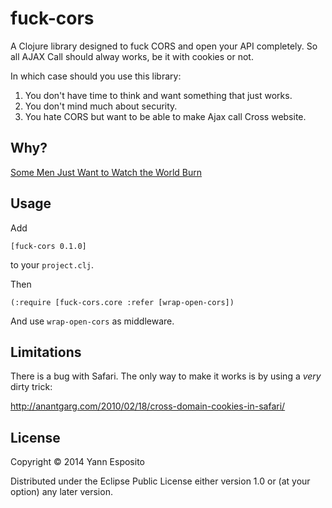 # fuck-cors

A Clojure library designed to fuck CORS and open your API completely.
So all AJAX Call should alway works, be it with cookies or not.

In which case should you use this library:

1. You don't have time to think and want something that just works.
2. You don't mind much about security.
3. You hate CORS but want to be able to make Ajax call Cross website.

## Why?

[Some Men Just Want to Watch the World Burn](http://knowyourmeme.com/memes/some-men-just-want-to-watch-the-world-burn)

## Usage

Add

~~~
[fuck-cors 0.1.0]
~~~

to your `project.clj`.

Then

~~~
(:require [fuck-cors.core :refer [wrap-open-cors])
~~~

And use `wrap-open-cors` as middleware.

## Limitations

There is a bug with Safari.
The only way to make it works is by using a _very_ dirty trick:

<http://anantgarg.com/2010/02/18/cross-domain-cookies-in-safari/>

## License

Copyright © 2014 Yann Esposito

Distributed under the Eclipse Public License either version 1.0 or (at
your option) any later version.
